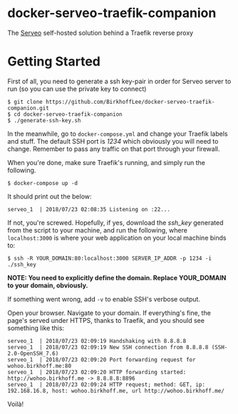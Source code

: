 # docker-serveo-traefik-companion
The [Serveo](https://serveo.net/) self-hosted solution behind a Traefik reverse proxy

# Getting Started
First of all, you need to generate a ssh key-pair in order for Serveo server to run (so you can use the private key to connect)

```
$ git clone https://github.com/BirkhoffLee/docker-serveo-traefik-companion.git
$ cd docker-serveo-traefik-companion
$ ./generate-ssh-key.sh
```

In the meanwhile, go to `docker-compose.yml` and change your Traefik labels and stuff. The default SSH port is *1234* which obviously you will need to change. Remember to pass any traffic on that port through your firewall.

When you're done, make sure Traefik's running, and simply run the following.

```
$ docker-compose up -d
```

It should print out the below:

```
serveo_1  | 2018/07/23 02:08:35 Listening on :22...
```

If not, you're screwed. Hopefully, if yes, download the *ssh_key* generated from the script to your machine, and run the following, where `localhost:3000` is where your web application on your local machine binds to:

```
$ ssh -R YOUR_DOMAIN:80:localhost:3000 SERVER_IP_ADDR -p 1234 -i ./ssh_key
```

**NOTE: You need to explicitly define the domain. Replace YOUR_DOMAIN to your domain, obviously.** 

If something went wrong, add `-v` to enable SSH's verbose output.

Open your browser. Navigate to your domain. If everything's fine, the page's served under HTTPS, thanks to Traefik, and you should see something like this:

```
serveo_1  | 2018/07/23 02:09:19 Handshaking with 8.8.8.8
serveo_1  | 2018/07/23 02:09:19 New SSH connection from 8.8.8.8 (SSH-2.0-OpenSSH_7.6)
serveo_1  | 2018/07/23 02:09:20 Port forwarding request for wohoo.birkhoff.me:80
serveo_1  | 2018/07/23 02:09:20 HTTP forwarding started: http://wohoo.birkhoff.me -> 8.8.8.8:8896
serveo_1  | 2018/07/23 02:09:24 HTTP request; method: GET, ip: 192.168.16.8, host: wohoo.birkhoff.me, url http://wohoo.birkhoff.me/
```

Voilà!
